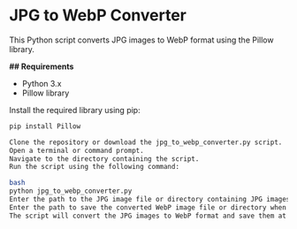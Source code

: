 # JPG to WebP Converter

This Python script converts JPG images to WebP format using the Pillow library.

**## Requirements**

- Python 3.x
- Pillow library

Install the required library using pip:

```bash
pip install Pillow

Clone the repository or download the jpg_to_webp_converter.py script.
Open a terminal or command prompt.
Navigate to the directory containing the script.
Run the script using the following command:

bash
python jpg_to_webp_converter.py
Enter the path to the JPG image file or directory containing JPG images when prompted.
Enter the path to save the converted WebP image file or directory when prompted.
The script will convert the JPG images to WebP format and save them at the specified location.
